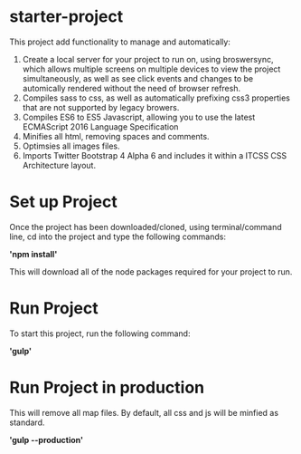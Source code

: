 # starter-project

This project add functionality to manage and automatically:

1. Create a local server for your project to run on, using broswersync, which allows multiple screens on multiple devices to view the project simultaneously, as well as see click events and changes to be automically rendered without the need of browser refresh. 
2. Compiles sass to css, as well as automatically prefixing css3 properties that are not supported by legacy browers.
3. Compiles ES6 to ES5 Javascript, allowing you to use the latest ECMAScript 2016 Language Specification
4. Minifies all html, removing spaces and comments.
5. Optimsies all images files.
6. Imports Twitter Bootstrap 4 Alpha 6 and includes it within a ITCSS CSS Architecture layout.


# Set up Project

Once the project has been downloaded/cloned, using terminal/command line, cd into the project and type the following commands:

**'npm install'** 

This will download all of the node packages required for your project to run.

# Run Project

To start this project, run the following command:

**'gulp'**

# Run Project in production

This will remove all map files. By default, all css and js will be minfied as standard.

**'gulp --production'**




